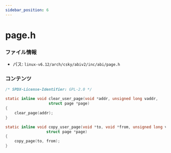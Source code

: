 ```yaml
---
sidebar_position: 6
---
```

# page.h

### ファイル情報

- パス: `linux-v6.12/arch/csky/abiv2/inc/abi/page.h`

### コンテンツ

```h
/* SPDX-License-Identifier: GPL-2.0 */

static inline void clear_user_page(void *addr, unsigned long vaddr,
				   struct page *page)
{
	clear_page(addr);
}

static inline void copy_user_page(void *to, void *from, unsigned long vaddr,
				  struct page *page)
{
	copy_page(to, from);
}

```
